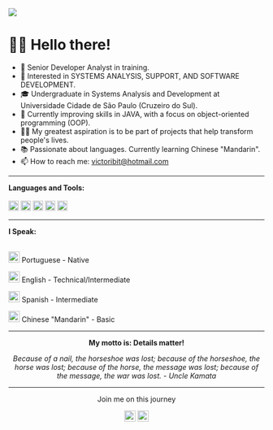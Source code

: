 

![](https://github.com/Victoribit/Imagens/blob/main/BannerParaGitHub2.png)

# 🙋‍♂️ Hello there!


* 🚀 Senior Developer Analyst in training.
* 🧐 Interested in SYSTEMS ANALYSIS, SUPPORT, AND SOFTWARE DEVELOPMENT.
* 🎓 Undergraduate in Systems Analysis and Development at Universidade Cidade de São Paulo (Cruzeiro do Sul).
* 🌱 Currently improving skills in JAVA, with a focus on object-oriented programming (OOP).
* ✍🏻 My greatest aspiration is to be part of projects that help transform people's lives.
* 📚 Passionate about languages. Currently learning Chinese "Mandarin".
* 📫 How to reach me: victoribit@hotmail.com 
<hr>
<b>Languages and Tools:</b>
 <br>
 <br>
 <code><img height="20" src="https://cdn.jsdelivr.net/npm/simple-icons@3.12.2/icons/python.svg"></code>
 <code><img height="20" src="https://cdn.jsdelivr.net/npm/simple-icons@3.12.2/icons/java.svg"></code>
 <code><img height="20" src="https://cdn.jsdelivr.net/npm/simple-icons@3.12.2/icons/html5.svg"></code>
 <code><img height="20" src="https://cdn.jsdelivr.net/npm/simple-icons@3.12.2/icons/css3.svg"></code> 
 <code><img height="20" src="https://cdn.jsdelivr.net/npm/simple-icons@3.12.2/icons/mysql.svg"></code>
<hr>
<b>I Speak:</b>
 <br>
 <br>
 <p>
 <img alt="BandeiraChina" width="22px"img src="https://github.com/Victoribit/Imagens/blob/main/BandeiraBrasil.svg"> Portuguese - Native
 </p>
 <p>
 <img alt="BandeiraChina" width="22px"img src="https://github.com/Victoribit/Imagens/blob/main/BandeiraUsa.svg"> English - Technical/Intermediate
 </p>
 <p>
 <img alt="BandeiraChina" width="22px"img src="https://github.com/Victoribit/Imagens/blob/main/BandeiraEspanha.svg"> Spanish - Intermediate
 </p>
 <p>
 <img alt="BandeiraChina" width="22px"img src="https://github.com/Victoribit/Imagens/blob/main/BandeiraChina.svg"> Chinese "Mandarin" - Basic
 </p>
<hr>
<p align="center">
 <b>My motto is: Details matter!</b>
  <p align="center">
   <i>Because of a nail, the horseshoe was lost;</i>
   <i>because of the horseshoe, the horse was lost;</i>  
   <i>because of the horse, the message was lost;</i>
   <i>because of the message, the war was lost. - Uncle Kamata</i>
<hr>
  <p align="center">
   Join me on this journey
<p align="center">
 <a href= "https://www.linkedin.com/in/victoribit/"><img alt="Linkedin" width="22px" src="https://img.icons8.com/material-outlined/30/000000/linkedin.png"/></a>
 <a href="https://github.com/Victoribit"><img alt="Github" width="22px" src="https://cdn.jsdelivr.net/npm/simple-icons@v3/icons/github.svg"/></a>
</p>
